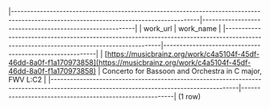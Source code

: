 |----------------------------------------------------------------------------------------------------------------------------------------|---------------------------------------------------------|
|                                                                work_url                                                                |                        work_name                        |
|----------------------------------------------------------------------------------------------------------------------------------------|---------------------------------------------------------|
| [https://musicbrainz.org/work/c4a5104f-45df-46dd-8a0f-f1a170973858](https://musicbrainz.org/work/c4a5104f-45df-46dd-8a0f-f1a170973858) | Concerto for Bassoon and Orchestra in C major, FWV L:C2 |
|----------------------------------------------------------------------------------------------------------------------------------------|---------------------------------------------------------|
(1 row)

